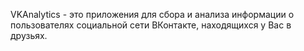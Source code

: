 VKAnalytics - это приложения для сбора и анализа информации о пользователях социальной сети ВКонтакте, находящихся у Вас в друзьях.
